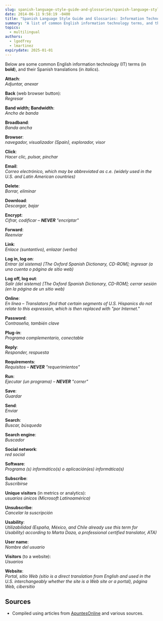 ```yaml
---
slug: spanish-language-style-guide-and-glossaries/spanish-language-style-guide-glossaries-information-technology-terms
date: 2014-06-11 9:58:19 -0400
title: "Spanish Language Style Guide and Glossaries: Information Technology Terms"
summary: "A list of common English information technology terms, and their Spanish translations."
topics:
  - multilingual
authors:
  - lgodfrey
  - lmartinez
expirydate: 2025-01-01
---
```


Below are some common English information technology (IT) terms (in **bold**), and their Spanish translations (in _italics_).

**Attach**:<br />
_Adjuntar, anexar_

**Back** (web browser button):<br />
_Regresar_

**Band width; Bandwidth**:<br />
_Ancho de banda_

**Broadband**:<br />
_Banda ancha_

**Browser**:<br />
_navegador, visualizador (Spain), explorador, visor_

**Click**:<br />
_Hacer clic, pulsar, pinchar_

**Email**:<br />
_Correo electrónico, which may be abbreviated as c.e. (widely used in the U.S. and Latin American countries)_

**Delete**:<br />
_Borrar, eliminar_

**Download**:<br />
_Descargar, bajar_

**Encrypt**:<br />
_Cifrar, codificar – **NEVER** "encriptar"_

**Forward**:<br />
_Reenviar_

**Link**:<br />
_Enlace (suntantivo), enlazar (verbo)_

**Log in, log on**:<br />
_Entrar (al sistema) [The Oxford Spanish Dictionary, CD-ROM]; ingresar (a una cuenta o página de sitio web)_

**Log off, log out**:<br />
_Salir (del sistema) [The Oxford Spanish Dictionary, CD-ROM]; cerrar sesión (en la página de un sitio web)_

**Online**:<br />
_En línea – Translators find that certain segments of U.S. Hispanics do not relate to this expression, which is then replaced with "por Internet."_

**Password**:<br />
_Contraseña, también clave_

**Plug-in**:<br />
_Programa complementario, conectable_

**Reply**:<br />
_Responder, respuesta_

**Requirements**:<br />
_Requisitos – **NEVER** "requerimientos"_

**Run**:<br />
_Ejecutar (un programa) – **NEVER** "correr"_

**Save**:<br />
_Guardar_

**Send**:<br />
_Enviar_

**Search**:<br />
_Buscar, búsqueda_

**Search engine**:<br />
_Buscador_

**Social network**:<br />
_red social_

**Software**:<br />
_Programa (s) informático(s) o aplicación(es) informática(s)_

**Subscribe**:<br />
_Suscribirse_

**Unique visitors** (in metrics or analytics):<br />
_usuarios únicos (Microsoft Latinoamérica)_

**Unsubscribe**:<br />
_Cancelar la suscripción_

**Usability**:<br />
_Utilizabilidad (España, México, and Chile already use this term for Usability) according to Marta Daza, a professional certified translator, ATA)_

**User name**:<br />
_Nombre del usuario_

**Visitors** (to a website):<br />
_Usuarios_

**Website**:<br />
_Portal, sitio Web (sitio is a direct translation from English and used in the U.S. interchangeably whether the site is a Web site or a portal), página Web, cibersitio_

## Sources

- Compiled using articles from <a href="http://www.apuntesonline.org/">ApuntesOnline</a> and various sources.
